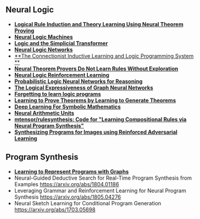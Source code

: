 ## Neural Logic

- [**Logical Rule Induction and Theory Learning Using Neural Theorem Proving**](https://arxiv.org/abs/1809.02193.pdf)
- [**Neural Logic Machines**](https://arxiv.org/abs/1904.11694.pdf)
- [**Logic and the Simplicial Transformer**](https://arxiv.org/abs/1909.00668.pdf)
- [**Neural Logic Networks**](https://arxiv.org/abs/1910.08629.pdf)
- [**The Connectionist Inductive Learning and Logic Programming System **](https://link.springer.com/article/10.1023/A:1008328630915)
- [**Neural Theorem Provers Do Not Learn Rules Without Exploration**](https://arxiv.org/abs/1906.06805.pdf)
- [**Neural Logic Reinforcement Learning**](https://arxiv.org/abs/1904.10729.pdf)
- [**Probabilistic Logic Neural Networks for Reasoning**](https://arxiv.org/abs/1906.08495.pdf)
- [**The Logical Expressiveness of Graph Neural Networks**](https://openreview.net/forum?id=r1lZ7AEKvB)
- [**Forgetting to learn logic programs**](https://arxiv.org/abs/1911.06643v1.pdf)
- [**Learning to Prove Theorems by Learning to Generate Theorems**](https://openreview.net/forum?id=BJxiqxSYPB)
- [**Deep Learning For Symbolic Mathematics**](https://openreview.net/forum?id=S1eZYeHFDS)
- [**Neural Arithmetic Units**](https://arxiv.org/abs/2001.05016v1.pdf)
- [**mtensor/rulesynthesis: Code for "Learning Compositional Rules via Neural Program Synthesis"**](https://github.com/mtensor/rulesynthesis)
- [**Synthesizing Programs for Images using Reinforced Adversarial Learning**](http://proceedings.mlr.press/v80/ganin18a.html)

## Program Synthesis
- [**Learning to Represent Programs with Graphs**](https://openreview.net/forum?id=BJOFETxR-)
- Neural-Guided Deductive Search for Real-Time Program Synthesis from Examples https://arxiv.org/abs/1804.01186
- Leveraging Grammar and Reinforcement Learning for Neural Program Synthesis
https://arxiv.org/abs/1805.04276
- Neural Sketch Learning for Conditional Program Generation https://arxiv.org/abs/1703.05698
